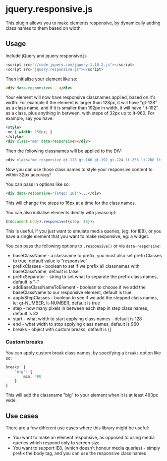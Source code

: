 # jquery.responsive.js

This plugin allows you to make elements responsive, by dynamically adding class names to them based on width.

## Usage

Include jQuery and jquery.responsive.js

```javascript
<script src="//code.jquery.com/jquery-1.10.2.js"></script>
<script src="jquery.responsive.js"></script>
```

Then initialise your element like so:

```html
<div data-responsive>...</div>
```

Your element will now have responsive classnames applied, based on it's width.
For example if the element is larger than 128px, it will have "gt-128" as a class name, and if it is smaller than 192px in width, it will have "lt-192" as a class, plus anything in between, with steps of 32px up to lt-960. For example, say you have:

```html
<style>
.me { width: 250px; }
</style>
<div class="me" data-responsive></div>
```

Then the following classnames will be applied to the DIV:

```html
<div class="me responsive gt-128 gt-160 gt-192 gt-224 lt-256 lt-288 lt-320 lt-352 lt-384 lt-416 lt-448 lt-480 lt-512 lt-544 lt-576 lt-608 lt-640 lt-672 lt-704 lt-736 lt-768 lt-800 lt-832 lt-864 lt-896 lt-928 lt-960"></div>
```

Now you can use those class names to style your responsive content to within 32px accuracy!

You can pass in options like so:

```html
<div data-responsive="{step: 16}">...</div>
```

This will change the steps to 16px at a time for the class names.

You can also initialise elements diectly with javascript:

```javascript
$(document.body).responsive({step: 16});
```

This is useful, if you just want to emulate media queries, (eg: for IE8), or you have a single element that you want to make responsive, eg: a widget.

You can pass the following options to `.responsive()` or via `data-responsive`:

* baseClassName - a classname to prefix, you must also set prefixClasses to true, default value is "responsive"
* prefixClasses - boolean to set if we prefix all classnames with baseClassName, default is false
* prefixSeparator - string to set what to separate the prefix class names, default is "-"
* addBaseClassNameToElement - boolean to choose if we add the baseClassName to our responsive element, default is true
* applyStepClasses - boolean to see if we add the stepped class names, ie: gt-NUMBER, lt-NUMBER, default is true
* step - how many pixels in between each step in step class names, default is 32
* start - what width to start applying class names - default is 128
* end - what width to stop applying class names, default is 960
* breaks - object with custom breaks, default is {}

### Custom breaks

You can apply custom break class names, by specifying a `breaks` option like so:

```javascript
breaks: {
    "big": {
        min: 490
    }
}
```

This will add the classname "big" to your element when it is at least 490px wide.

## Use cases

There are a few different use cases where this library might be useful:

* You want to make an element responsive, as opposed to using media queries which respond only to screen size
* You want to support IE8, (which doesn't honour media queries) - simply prefix the  body tag, and you can use the responsive class names